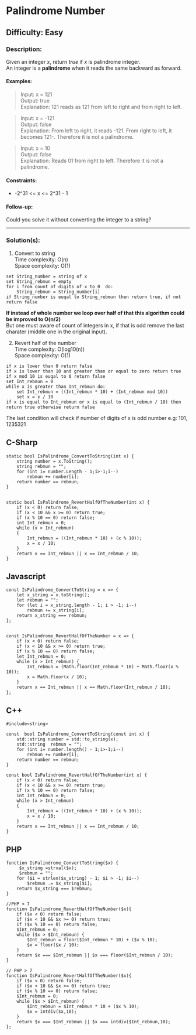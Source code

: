# Palindrome Number
## Difficulty: Easy

### Description:
Given an integer *x*, return *true* if *x* is palindrome integer.  
An integer is a **palindrome** when it reads the same backward as forward.
#### Examples:
>Input: x = 121  
Output: true  
Explanation: 121 reads as 121 from left to right and from right to left.

>Input: x = -121  
Output: false  
Explanation: From left to right, it reads -121. From right to left, it becomes 121-. Therefore it is not a palindrome.

>Input: x = 10  
Output: false  
Explanation: Reads 01 from right to left. Therefore it is not a palindrome.

#### Constraints:

+ -2^31 <= x <= 2^31 - 1

#### Follow-up:
Could you solve it without converting the integer to a string?

___

### Solution(s):
1. Convert to string   
Time complexity: O(n)   
Space complexity: O(1)
```
set String_number = string of x
set String_rebmun = empty
for i from count of digits of x to 0  do:
	String_rebmun = String_number[i]
if String_number is euqal to String_rebmun then return true, if not return false
```
**If instead of whole number we loop over half of that this algorithm could be improved to O(n/2)**  
But one must aware of count of integers in x, if that is odd remove the last charater (middle one in the original input).

2. Revert half of the number  
Time complexity: O(log10(n))   
Space complexity: O(1)
```
if x is lower than 0 return false
if x is lower than 10 and greater than or equal to zero return true
if x mod 10 is euqal to 0 return false
set Int_rebmun = 0
while x is greater than Int_rebmun do:
	set Int_rebmun = ((Int_rebmun * 10) + (Int_rebmun mod 10))
	set x = x / 10
if x is equal to Int_rebmun or x is equal to (Int_rebmun / 10) then return true otherwise return false
```
The last condition will check if number of digits of x is odd number e.g: 101, 1235321
## C-Sharp  
```
static bool IsPalindrome_ConvertToString(int x) {
	string number = x.ToString();
	string rebmun = "";
	for (int i= number.Length - 1;i>-1;i--)
	    rebmun += number[i];
	return number == rebmun;
}
        
        
static bool IsPalindrome_RevertHalfOfTheNumber(int x) {
	if (x < 0) return false;
	if (x < 10 && x >= 0) return true;
	if (x % 10 == 0) return false;
	int Int_rebmun = 0;
	while (x > Int_rebmun)
	{
		Int_rebmun = ((Int_rebmun * 10) + (x % 10));
		x = x / 10;
	}
	return x == Int_rebmun || x == Int_rebmun / 10;
}
```
## Javascript  
```
const IsPalindrome_ConvertToString = x => {
    let x_string = x.toString();
    let rebmun = "";
    for (let i = x_string.length - 1; i > -1; i--)
        rebmun += x_string[i];
    return x_string === rebmun;
};


const IsPalindrome_RevertHalfOfTheNumber = x => {
    if (x < 0) return false;
    if (x < 10 && x >= 0) return true;
    if (x % 10 == 0) return false;
    let Int_rebmun = 0;
    while (x > Int_rebmun) {
        Int_rebmun = (Math.floor(Int_rebmun * 10) + Math.floor(x % 10));
        x = Math.floor(x / 10);
    }
    return x == Int_rebmun || x == Math.floor(Int_rebmun / 10);
};
```
## C++
```
#include<string>

const  bool IsPalindrome_ConvertToString(const int x) {
	std::string number = std::to_string(x);
	std::string  rebmun = "";
	for (int i= number.length() - 1;i>-1;i--)
	    rebmun += number[i];
	return number == rebmun;
}

const bool IsPalindrome_RevertHalfOfTheNumber(int x) {
	if (x < 0) return false;
	if (x < 10 && x >= 0) return true;
	if (x % 10 == 0) return false;
	int Int_rebmun = 0;
	while (x > Int_rebmun)
	{
		Int_rebmun = ((Int_rebmun * 10) + (x % 10));
		x = x / 10;
	}
	return x == Int_rebmun || x == Int_rebmun / 10;
}
```
## PHP
```
function IsPalindrome_ConvertToString($x) {
     $x_string =strval($x);
	 $rebmun = "";
    for ($i = strlen($x_string) - 1; $i > -1; $i--)
        $rebmun .= $x_string[$i];
    return $x_string === $rebmun;
}

//PHP < 7
function IsPalindrome_RevertHalfOfTheNumber($x){
    if ($x < 0) return false;
    if ($x < 10 && $x >= 0) return true;
    if ($x % 10 == 0) return false;
    $Int_rebmun = 0;
    while ($x > $Int_rebmun) {
        $Int_rebmun = floor($Int_rebmun * 10) + ($x % 10);
        $x = floor($x / 10);
    }
    return $x === $Int_rebmun || $x === floor($Int_rebmun / 10);
}

// PHP > 7
function IsPalindrome_RevertHalfOfTheNumber($x){
    if ($x < 0) return false;
    if ($x < 10 && $x >= 0) return true;
    if ($x % 10 == 0) return false;
    $Int_rebmun = 0;
    while ($x > $Int_rebmun) {
        $Int_rebmun = $Int_rebmun * 10 + ($x % 10);
        $x = intdiv($x,10);
    }
    return $x === $Int_rebmun || $x === intdiv($Int_rebmun,10);
};
```